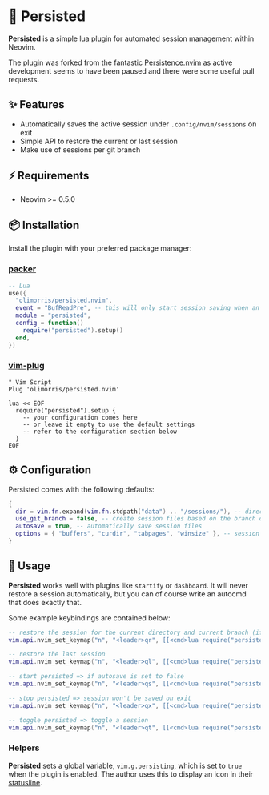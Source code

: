 # 💾 Persisted

**Persisted** is a simple lua plugin for automated session management within Neovim.

The plugin was forked from the fantastic [Persistence.nvim](https://github.com/folke/persistence.nvim) as active development seems to have been paused and there were some useful pull requests.

## ✨ Features

- Automatically saves the active session under `.config/nvim/sessions` on exit
- Simple API to restore the current or last session
- Make use of sessions per git branch

## ⚡️ Requirements

- Neovim >= 0.5.0

## 📦 Installation

Install the plugin with your preferred package manager:

### [packer](https://github.com/wbthomason/packer.nvim)

```lua
-- Lua
use({
  "olimorris/persisted.nvim",
  event = "BufReadPre", -- this will only start session saving when an actual file was opened
  module = "persisted",
  config = function()
    require("persisted").setup()
  end,
})
```

### [vim-plug](https://github.com/junegunn/vim-plug)

```vim
" Vim Script
Plug 'olimorris/persisted.nvim'

lua << EOF
  require("persisted").setup {
    -- your configuration comes here
    -- or leave it empty to use the default settings
    -- refer to the configuration section below
  }
EOF
```

## ⚙️ Configuration

Persisted comes with the following defaults:

```lua
{
  dir = vim.fn.expand(vim.fn.stdpath("data") .. "/sessions/"), -- directory where session files are saved
  use_git_branch = false, -- create session files based on the branch of the git enabled repository
  autosave = true, -- automatically save session files
  options = { "buffers", "curdir", "tabpages", "winsize" }, -- session options used for saving
}
```

## 🚀 Usage

**Persisted** works well with plugins like `startify` or `dashboard`. It will never restore a session automatically, but you can of course write an autocmd that does exactly that.

Some example keybindings are contained below:
```lua
-- restore the session for the current directory and current branch (if `git_use_branch` is enabled)
vim.api.nvim_set_keymap("n", "<leader>qr", [[<cmd>lua require("persisted").load()<cr>]])

-- restore the last session
vim.api.nvim_set_keymap("n", "<leader>ql", [[<cmd>lua require("persisted").load({ last = true })<cr>]])

-- start persisted => if autosave is set to false
vim.api.nvim_set_keymap("n", "<leader>qs", [[<cmd>lua require("persisted").start()<cr>]])

-- stop persisted => session won't be saved on exit
vim.api.nvim_set_keymap("n", "<leader>qx", [[<cmd>lua require("persisted").stop()<cr>]])

-- toggle persisted => toggle a session
vim.api.nvim_set_keymap("n", "<leader>qt", [[<cmd>lua require("persisted").toggle()<cr>]])
```

### Helpers
**Persisted** sets a global variable, `vim.g.persisting`, which is set to `true` when the plugin is enabled. The author uses this to display an icon in their [statusline](https://github.com/olimorris/dotfiles/blob/0cdaee183c64f872778952f90f62b9366851101c/.config/nvim/lua/Oli/plugins/statusline.lua#L257).
